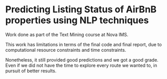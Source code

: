 # Predicting Listing Status of AirBnB properties using NLP techniques

Work done as part of the Text Mining course at Nova IMS.

This work has limitations in terms of the final code and final report, due to computational resource constraints and time constraints.

Nonetheless, it still provided good predictions and we got a good grade. Even if we did not have the time to explore every route we wanted to, in pursuit of better results.
